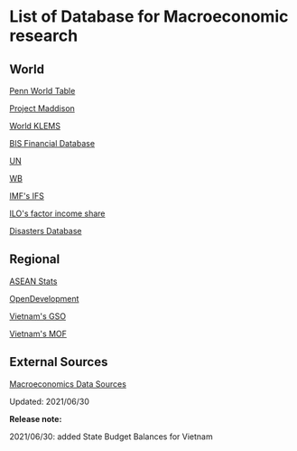 # List of Database for Macroeconomic research

## World

[Penn World Table](https://www.rug.nl/ggdc/productivity/pwt/?lang=en)

[Project Maddison](https://www.rug.nl/ggdc/historicaldevelopment/maddison/?lang=en)

[World KLEMS](http://www.worldklems.net/data.htm)

[BIS Financial Database](https://www.bis.org/statistics/full_data_sets.htm)

[UN](https://data.un.org/)

[WB](https://data.worldbank.org/)

[IMF's IFS](https://data.imf.org/?sk=4c514d48-b6ba-49ed-8ab9-52b0c1a0179b)

[ILO's factor income share](https://ilostat.ilo.org/topics/labour-income/)

[Disasters Database](https://public.emdat.be/)

## Regional

[ASEAN Stats](https://data.aseanstats.org/)

[OpenDevelopment](https://opendevelopmentmekong.net/)

[Vietnam's GSO](https://www.gso.gov.vn/en/data-and-statistics/)

[Vietnam's MOF](https://www.mof.gov.vn/webcenter/portal/btc/r/lvtc/slnsnn/slqt?_afrLoop=2061829362692642#%40%3F_afrLoop%3D2061829362692642%26centerWidth%3D100%2525%26leftWidth%3D0%2525%26rightWidth%3D0%2525%26showFooter%3Dfalse%26showHeader%3Dfalse%26_adf.ctrl-state%3Dwtx8d9spu_107)

## External Sources

[Macroeconomics Data Sources](https://libguides.umn.edu/c.php?g=843682&p=6527336)

Updated: 2021/06/30

**Release note:**

2021/06/30: added State Budget Balances for Vietnam
